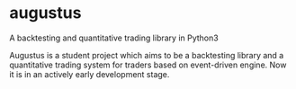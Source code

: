 # augustus
A backtesting and quantitative trading library in Python3

Augustus is a student project which aims to be a backtesting library and a quantitative trading system for traders based on event-driven engine. Now it is in an actively early development stage.